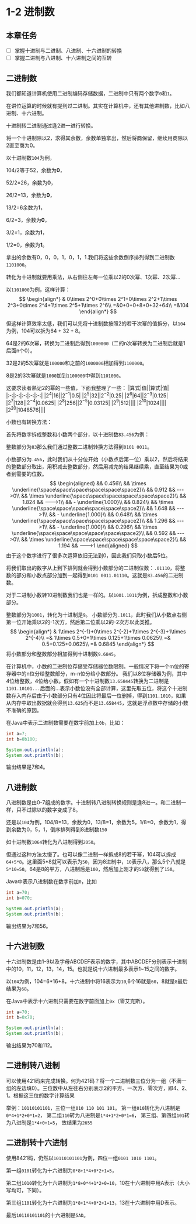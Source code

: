 # 1-2 进制数
## 本章任务
- [ ] 掌握十进制与二进制、八进制、十六进制的转换
- [ ] 掌握二进制与八进制、十六进制之间的互转

## 二进制数

我们都知道计算机使用二进制编码存储数据，二进制中只有两个数字`0`和`1`。

在讲位运算的时候就有提到过二进制。其实在计算机中，还有其他进制数，比如八进制、十六进制。

十进制转二进制通过逢2进一进行转换。

将一个十进制除以2，求得其余数，余数单独拿出，然后将商保留，继续用商除以2直至商为0。

以十进制数`104`为例，

104/2等于52，余数为**0**，

52/2=26，余数为**0**，

26/2=13，余数为**0**，

13/2=6余数为**1**，

6/2=3，余数为**0**，

3/2=1，余数为**1**，

1/2=0，余数为**1**。

拿出的余数有0，0，0，1，0，1，1.我们将这些余数倒序排列得到二进制数`1101000`。

转化为十进制就要用乘法，从右侧往左每一位乘以2的0次幂、1次幂、2次幂...

以`1101000`为例，这样计算：
$$
\begin{align*}
& 0\times 2^0+0\times 2^1+0\times 2^2+1\times 2^3+0\times 2^4+1\times 2^5+1\times 2^6\\
=&0+0+0+8+0+32+64\\
=&104
\end{align*}
$$

但这样计算效率太低，我们可以先将十进制数按照2的若干次幂的值拆分，以`104`为例，104可以拆为$64+32+8$。

64是2的6次幂，转换为二进制后得到`1000000`（二的n次幂转换为二进制后就是1后面n个0）。

32是2的5次幂就是`100000`和之前的`1000000`相加得到`1100000`。

8是2的3次幂就是`1000`加到`1100000`中得到`1101000`。

这要求读者熟记2的幂的一些值，下面我整理了一些：
|算式|值||算式|值|
|:-:|:-:|:-:|:-:|:-:|
|$2^4$|16||$2^{-1}$|0.5|
|$2^5$|32||$2^{-2}$|0.25|
|$2^6$|64||$2^{-3}$|0.125|
|$2^7$|128||$2^{-4}$|0.0625|
|$2^8$|256||$2^{-5}$|0.03125|
|$2^9$|512||||
|$2^{10}$|1024||||
|$2^{20}$|1048576||||

小数也有转换方法：

首先将数字拆成整数和小数两个部分，以十进制数`83.456`为例：

整数部分为`83`那么我们通过整数二进制转换方法得到`0101 0011`。

小数部分为`.456`，此时我们从十分位开始（小数点后第一位）乘以2，然后将结果的整数部分取出，用积减去整数部分，然后用减完的结果继续乘，直至结果为0或者到需要的位数。
$$
\begin{aligned}
&& 0.456\\
&& \times \underline{\space\space\space\space\space\space2}\\
&& 0.912 && --->0\\
&& \times \underline{\space\space\space\space\space\space2}\\
&& 1.824 && --->1\\
&& - \underline{1.000}\\
&& 0.824\\
&& \times \underline{\space\space\space\space\space\space2}\\
&& 1.648 && --->1\\
&& - \underline{1.000}\\
&& 0.648\\
&& \times \underline{\space\space\space\space\space\space2}\\
&& 1.296 && --->1\\
&& - \underline{1.000}\\
&& 0.296\\
&& \times \underline{\space\space\space\space\space\space2}\\
&& 0.592 && --->0\\
&& \times \underline{\space\space\space\space\space\space2}\\
&& 1.194 && --->1
\end{aligned}
$$
由于这个数字进行了很多次运算依旧无法到0，因此我们只取小数后5位。

将我们取出的数字从上到下排列就会得到小数部分的二进制位数：`.01110`，将整数的部分和小数点部分加到一起得到`0101 0011.01110`。这就是`83.456`的二进制数。

对于二进制小数转10进制数我们也是一样的。以`1001.1011`为例，拆成整数和小数部分。

整数部分为`1001`，转化为十进制是`9`。
小数部分为`.1011`，此时我们从小数点右侧第一位开始乘以2的-1次方，然后第二位乘以2的-2次方以此类推。
$$
\begin{align*}
& 1\times 2^{-1}+0\times 2^{-2}+1\times 2^{-3}+1\times 2^{-4}\\
=& 1\times 0.5+0+1\times 0.125+1\times 0.0625\\
=& 0.5+0.125+0.0625\\
=& 0.6845
\end{align*}
$$
将小数部分和整数部分相加得到十进制数`9.6845`。

在计算机中，小数的二进制位存储受存储器位数限制。一般情况下将一个m位的寄存器中的n位分给整数部分，m-n位分给小数部分。
我们以8位存储器为例，其中4位给整数，4位给小数。假如有一个十进制数`13.658445`转换为二进制是`1101.10101...`后面的...表示小数位没有全部计算，这里先取五位，将这个十进制数存入内存后由于小数部分只有4位因此将最后一位删掉，得到`1101.1010`，如果从内存中取出数据就会得到`13.625`而不是`13.658445`，这就是浮点数中存储的小数不准确的原因。

在Java中表示二进制数需要在数字前加上`0b`，比如：
```java
int a=7;
int b=0b100;

System.out.println(a);
System.out.println(b);
```

输出结果是7和4。

## 八进制数
八进制数是由0-7组成的数字。十进制转八进制转换规则是逢8进一。和二进制一样，只不过除以的数字变成了8。

还是以`104`为例，104/8=13，余数为0，13/8=1，余数为5，1/8=0，余数为1，得到余数为0，5，1，倒序排列得到8进制数`150`

如十进制数`1064`转化为八进制得到`2050`。

但通过这种方法太慢了。也可以像二进制一样拆成8的若干幂，104可以拆成`64+5*8`。这里面5*8就可以表示为`50`，因为8进制中，`10`表示八，那么5个八就是`5*10=50`。64是8的平方，八进制后是`100`，然后加上刚才的`50`就得到了`150`。

Java中表示八进制数在数字前加`0`，比如
```java
int a=70;
int b=070;

System.out.println(a);
System.out.println(b);
```
输出结果为7和56。
## 十六进制数

十六进制数是由1-9以及字母ABCDEF表示的数字，其中ABCDEF分别表示十进制中的10，11，12，13，14，15。也就是说十六进制最多表示1~15之间的数字。

以`104`为例，104=6*16+8，十六进制中将16表示为`10`,6个16就是`60`，8就是`8`最后结果为`68`。

在Java中表示十六进制只需要在数字前面加上`0x`（零艾克斯）。
```java
int a=70;
int b=0x70;

System.out.println(a);
System.out.println(b);
```
输出结果为70和112。

## 二进制转八进制

可以使用421码来完成转换。何为421码？将一个二进制数三位分为一组（不满一组的左边填0）。三位数中从左往右分别表示2的平方、一次方、零次方，即4、2、1。根据这三位的数字计算结果

举例：`10110101101`，三位一组`010 110 101 101`。
第一组`010`转化为八进制是`0*4+1*2+0*1=2`，
第二组`110`转为八进制是`1*4+1*2+0*1=6`，
第三组、第四组`101`转为八进制是`1*4+0+1=5`，
故结果为`2655`

## 二进制转十六进制
使用8421码，仍然以`10110101101`为例，四位一组`0101 1010 1101`。

第一组`0101`转化为十六进制为`0*8+1*4+0*2+1=5`，

第二组`1010`转化为十六进制为`1*8+0*4+1*2+0=10`，10在十六进制中用A表示（大小写均可，下同）。

第三组`1101`转化为十六进制为`1*8+1*4+0*2+1=13`，13在十六进制中用D表示。

最后`10110101101`的十六进制是`5AD`。
